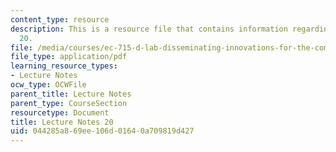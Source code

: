 ```yaml
---
content_type: resource
description: This is a resource file that contains information regarding lecture note
  20.
file: /media/courses/ec-715-d-lab-disseminating-innovations-for-the-common-good-spring-2007/044285a869ee106d01640a709819d427_MITEC_715S07_notes20.pdf
file_type: application/pdf
learning_resource_types:
- Lecture Notes
ocw_type: OCWFile
parent_title: Lecture Notes
parent_type: CourseSection
resourcetype: Document
title: Lecture Notes 20
uid: 044285a8-69ee-106d-0164-0a709819d427
---
```

